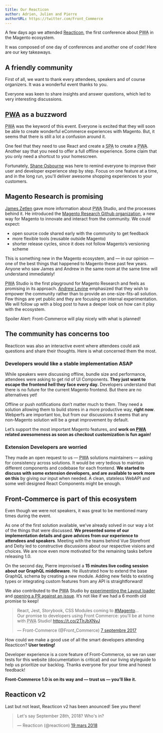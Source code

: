 ```yaml
---
title: Our Reacticon
author: Adrien, Julien and Pierre
authorURL: https://twitter.com/Front_Commerce
---
```


A few days ago we attended [Reacticon](http://reacticon.org/), the first
conference about <abbr title="Progressive Web Apps">PWA</abbr> in the Magento
ecosystem.

It was composed of one day of conferences and another one of code! Here are our
key takeaways.

<!--truncate-->

## A friendly community

First of all, we want to thank every attendees, speakers and of course
organizers. It was a wonderful event thanks to you.

Everyone was keen to share insights and answer questions, which led to very
interesting discussions.

## <abbr title="Progressive Web App">PWA</abbr> as a buzzword

<abbr title="Progressive Web App">PWA</abbr> was the keyword of this event.
Everyone is excited that they will soon be able to create wonderful eCommerce
experiences with Magento. But, it seems that there is still a lot a confusion
around it.

One feel that they need to use React and create a
<abbr title="Single Page Application">SPA</abbr> to create a
<abbr title="Progressive Web App">PWA</abbr>. Another say that you need to offer
a full offline experience. Some claim that you only need a shortcut to
your homescreen.

Fortunately, [Shane Osbourne](https://twitter.com/shaneOsbourne) was here to
remind everyone to improve their user and developer experience step by step.
Focus on one feature at a time, and in the long run, you'll
deliver awesome shopping experiences to your customers.

## Magento Research is promising

[James Zetlen](https://twitter.com/jameszetlen) gave more information about
<abbr title="Progressive Web App">PWA</abbr> Studio, and the processes behind
it. He introduced the
[Magento Research Github organization](https://github.com/magento-research), a
new way for Magento to innovate and interact from the community. We could
expect:

* open source code shared early with the community to get feedback
* more flexible tools (reusable outside Magento)
* shorter release cycles, since it does not follow Magento’s versioning scheme

This is something new in the Magento ecosystem, and — in our opinion — one of
the best things that happened to Magento these past few years. Anyone who saw
James and Andrew in the same room at the same time will understand immediately!

<abbr title="Progressive Web App">PWA</abbr> Studio is the first playground for
Magento Research and feels as promising in its approach.
[Andrew Levine](https://twitter.com/drewml) emphasized that they wish to empower
the community rather than to provide an one-size-fits-all solution. Few
things are yet public and they are focusing on internal experimentation. We
will follow up with a blog post to have a deeper look on how can it play with
the ecosystem.

Spoiler Alert: Front-Commerce will play nicely with what is planned!

## The community has concerns too

Reacticon was also an interactive event where attendees could ask questions and
share their thoughts. Here is what concerned them the most.

### Developers would like a stable implementation ASAP

While speakers were discussing offline, bundle size and performance,
attendees were asking to get rid of UI Components. **They just want to escape the
frontend hell they face every day.** Developers understand that there is no future for
the current Magento frontend. But there are no alternatives yet!

Offline or push notifications don’t matter much to them. They need a solution
allowing them to build stores in a more productive way, **right now**. Webperfs
are important too, but from our discussions it seems that any non-Magento solution
will be a great improvement by default.

Let’s support the most important Magento features, and **work on
<abbr title="Progressive Web App">PWA</abbr> related awesomeness as soon as
checkout customization is fun again!**

### Extension Developers are worried

They made an open request to us — <abbr title="Progressive Web App">PWA</abbr>
solutions maintainers — asking for consistency across solutions. It would be
very tedious to maintain different components and codebase for each frontend.
**We started to discuss with some extension developers, and are available to
work more on this** by giving our input when needed. A clean, stateless WebAPI
and some well designed React Components might be enough.

## Front-Commerce is part of this ecosystem

Even though we were not speakers, it was great to be mentioned many times during
the event.

As one of the first solution available, we’ve already solved in our way a lot of
the things that were discussed. **We presented some of our implementation
details and gave advices from our experience to attendees and speakers**.
Meeting with the teams behind Vue Storefront and Deity led to constructive
discussions about our respective visions and choices. We are now even more
motivated for the remaining tasks before releasing 1.0.

On the second day, Pierre improvised a **15 minutes live coding session about
our GraphQL middleware**. He illustrated how to extend the base GraphQL schema
by creating a new module. Adding new fields to existing types or integrating
custom features from any API is straightforward!

We also contributed to the <abbr title="Progressive Web App">PWA</abbr> Studio
by [experimenting the Layout loader](https://github.com/magento-research/pwa-buildpack/pull/14#issuecomment-373914226)
and [opening a PR against an
issue](https://github.com/magento-research/pwa-buildpack/pull/21).
It’s not like if we had a 6 month old promise to keep!

<blockquote class="twitter-tweet" data-lang="fr"><p lang="en" dir="ltr">React, Jest, Storybook, CSS Modules coming to <a href="https://twitter.com/hashtag/Magento?src=hash&amp;ref_src=twsrc%5Etfw">#Magento</a>...<br>Our promise to developers using Front Commerce: you&#39;ll be at home with <abbr title="Progressive Web App">PWA</abbr> Studio! <a href="https://t.co/2TIrJbXNvJ">https://t.co/2TIrJbXNvJ</a></p>&mdash; Front-Commerce (@Front_Commerce) <a href="https://twitter.com/Front_Commerce/status/905644984577048577?ref_src=twsrc%5Etfw">7 septembre 2017</a></blockquote>
<script async src="https://platform.twitter.com/widgets.js" charset="utf-8"></script>

How could we make a good use of all the smart developers attending Reacticon?
**User testing!**

Developer experience is a core feature of Front-Commerce, so we ran user tests
for this website (documentation is critical) and our living styleguide to help
us prioritize our backlog. Thanks everyone for your time and honest feedback!

**Front-Commerce 1.0 is on its way and — trust us — you’ll like it.**

## Reacticon v2

Last but not least, Reacticon v2 has been anounced! See you there!

<blockquote class="twitter-tweet" data-lang="fr"><p lang="en" dir="ltr">Let&#39;s say September 28th, 2018? Who&#39;s in?</p>&mdash; Reacticon (@reacticon) <a href="https://twitter.com/reacticon/status/975672173816840193?ref_src=twsrc%5Etfw">19 mars 2018</a></blockquote>
<script async src="https://platform.twitter.com/widgets.js" charset="utf-8"></script>

